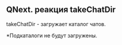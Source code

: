 ## QNext. реакция takeChatDir

takeChatDir - загружает каталог чатов. 



*Подкаталоги не будут загружены.






